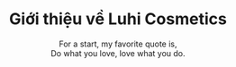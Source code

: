 ---
layout: page
title: Giới thiệu về Luhi Cosmetics
meta-title: About me
subtitle: "For a start, my favorite quote is, <br> Do what you love, love what you do. "
bigimg:
  - "/img/My_Picture/nameluhi.jpg"
---